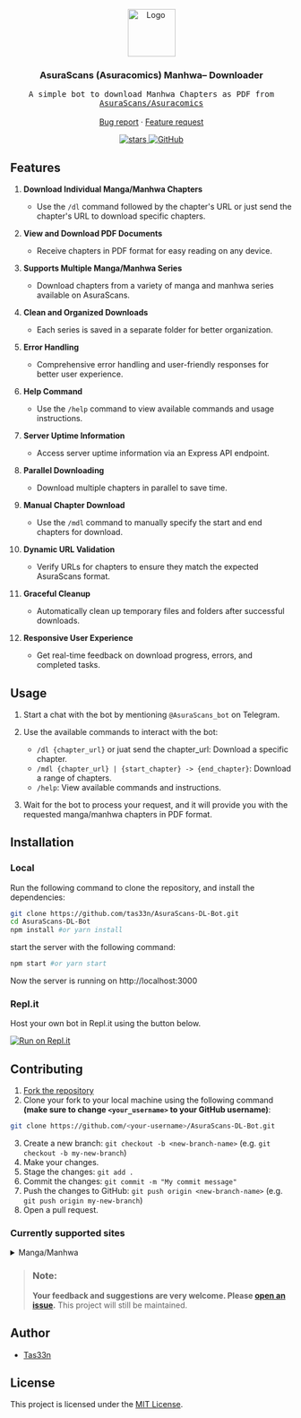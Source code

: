 <p align="center">
  <a href="https://github.com/tas33n/AsuraScans-DL-Bot">
    <img src="https://asuracomics.com/wp-content/uploads/2023/07/cropped-cropped-Group_1-1-270x270.png" alt="Logo" width="85" height="85">
  </a>

  <h3 align="center">AsuraScans (Asuracomics) Manhwa– Downloader</h3>

  <p align="center">
    <samp>A simple bot to download Manhwa Chapters as PDF from <a href="https://https://asuracomics.com/">AsuraScans/Asuracomics</a></samp>
    <br />
    <br />
    <a href="https://github.com/tas33n/AsuraScans-DL-Bot/issues/new?assignees=tas33n&labels=bug&template=bug-report.yml">Bug report</a>
    ·
    <a href="https://github.com/tas33n/AsuraScans-DL-Bot/issues/new?assignees=tas33n&labels=enhancement&template=feature-request.md">Feature request</a>
  </p>
  <p align="center">
        <a href="https://github.com/tas33n/AsuraScans-DL-Bot">
      <img src="https://img.shields.io/github/stars/tas33n/AsuraScans-DL-Bot" alt="stars">
    </a>
        <a href="https://github.com/consumet/extensions/blob/master/LICENSE">
      <img src="https://img.shields.io/github/license/consumet/extensions" alt="GitHub">
    </a>
  </p>
</p>

## Features

1. **Download Individual Manga/Manhwa Chapters**
   - Use the `/dl` command followed by the chapter's URL or just send the chapter's URL to download specific chapters.

2. **View and Download PDF Documents**
   - Receive chapters in PDF format for easy reading on any device.

3. **Supports Multiple Manga/Manhwa Series**
   - Download chapters from a variety of manga and manhwa series available on AsuraScans.

4. **Clean and Organized Downloads**
   - Each series is saved in a separate folder for better organization.

5. **Error Handling**
   - Comprehensive error handling and user-friendly responses for better user experience.

6. **Help Command**
   - Use the `/help` command to view available commands and usage instructions.

7. **Server Uptime Information**
   - Access server uptime information via an Express API endpoint.

8. **Parallel Downloading**
   - Download multiple chapters in parallel to save time.

9. **Manual Chapter Download**
   - Use the `/mdl` command to manually specify the start and end chapters for download.

10. **Dynamic URL Validation**
    - Verify URLs for chapters to ensure they match the expected AsuraScans format.

11. **Graceful Cleanup**
    - Automatically clean up temporary files and folders after successful downloads.

12. **Responsive User Experience**
    - Get real-time feedback on download progress, errors, and completed tasks.

## Usage

1. Start a chat with the bot by mentioning `@AsuraScans_bot` on Telegram.

2. Use the available commands to interact with the bot:
   - `/dl {chapter_url}` or juat send the chapter_url: Download a specific chapter.
   - `/mdl {chapter_url} | {start_chapter} -> {end_chapter}`: Download a range of chapters.
   - `/help`: View available commands and instructions.

3. Wait for the bot to process your request, and it will provide you with the requested manga/manhwa chapters in PDF format.


## Installation

### Local
Run the following command to clone the repository, and install the dependencies:

```sh
git clone https://github.com/tas33n/AsuraScans-DL-Bot.git
cd AsuraScans-DL-Bot
npm install #or yarn install
```

start the server with the following command:

```sh
npm start #or yarn start
```
Now the server is running on http://localhost:3000

### Repl.it
Host your own bot in Repl.it using the button below.

[![Run on Repl.it](https://repl.it/badge/github/tas33n/AsuraScans-DL-Bot)](https://repl.it/github/tas33n/AsuraScans-DL-Bot)

## Contributing
1. [Fork the repository](https://github.com/tas33n/AsuraScans-DL-Bot)
2. Clone your fork to your local machine using the following command **(make sure to change `<your_username>` to your GitHub username)**:
```sh
git clone https://github.com/<your-username>/AsuraScans-DL-Bot.git
```
3. Create a new branch: `git checkout -b <new-branch-name>` (e.g. `git checkout -b my-new-branch`)
4. Make your changes.
5. Stage the changes: `git add .`
6. Commit the changes: `git commit -m "My commit message"`
7. Push the changes to GitHub: `git push origin <new-branch-name>` (e.g. `git push origin my-new-branch`)
8. Open a pull request.

### Currently supported sites
<details>
<summary>Manga/Manhwa</summary>

- [Asuracomics](https://asuracomics.com/)
</details>

> ### Note:
> **Your feedback and suggestions are very welcome. Please [open an issue](https://github.com/tas33n/AsuraScans-DL-Bot/issues/new/choose).**
> This project will still be maintained.

## Author

- [Tas33n](https://github.com/tas33n)

## License

This project is licensed under the [MIT License](LICENSE).
